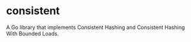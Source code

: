 # consistent
A Go library that implements Consistent Hashing and Consistent Hashing With Bounded Loads.
